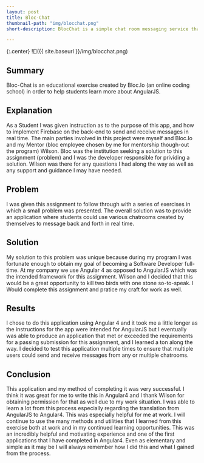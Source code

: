 ```yaml
---
layout: post
title: Bloc-Chat
thumbnail-path: "img/blocchat.png"
short-description: BlocChat is a simple chat room messaging service that uses Google Firebase on the back-end for sending and receiving messages in dedicated chat rooms.

---
```


{:.center}
![]({{ site.baseurl }}/img/blocchat.png)

## Summary

Bloc-Chat is an educational exercise created by Bloc.Io (an online coding school) in order to help students learn more about AngularJS.

## Explanation

As a Student I was given instruction as to the purpose of this app, and how to implement Firebase on the back-end to send and receive messages in real time. The main parties involved in this project were myself and Bloc.Io and my Mentor (bloc employee chosen by me for mentorship though-out the program) Wilson. Bloc was the institution seeking a solution to this assignment (problem) and I was the developer responsible for prividing a solution. Wilson was there for any questions I had along the way as well as any support and guidance I may have needed.

## Problem

I was given this assignment to follow through with a series of exercises in which a small problem was presented. The overall solution was to provide an application where students could use various chatrooms created by themselves to message back and forth in real time.

## Solution

My solution to this problem was unique because during my program I was fortunate enough to obtain my goal of becoming a Software Developer full-time. At my company we use Angular 4 as opposed to AngularJS which was the intended framework for this assignment. Wilson and I decided that this would be a great opportunity to kill two birds with one stone so-to-speak. I Would complete this assignment and pratice my craft for work as well.

## Results

 I chose to do this application using Angular 4 and it took me a little longer as the instructions for the app were intended for AngularJS but I eventually was able to produce an application that met or exceeded the requirements for a passing submission for this assignment, and I learned a ton along the way. I decided to test this application multiple times to ensure that multiple users could send and receive messages from any or multiple chatrooms.

## Conclusion

This application and my method of completing it was very successful. I think it was great for me to write this in Angular4 and I thank Wilson for obtaining permission for that as well due to my work situation. I was able to learn a lot from this process especially regarding the translation from AngularJS to Angular4. This was especially helpful for me at work. I will continue to use the many methods and utilities that I learned from this exercise both at work and in my continued learning opportunities.  This was an incredibly helpful and motivating experience and one of the first applications that I have completed in Angular4. Even as elementary and simple as it may be I will always remember how I did this and what I gained from the process.
